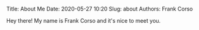 Title: About Me
Date: 2020-05-27 10:20
Slug: about
Authors: Frank Corso

Hey there! My name is Frank Corso and it's nice to meet you.
